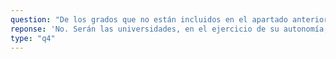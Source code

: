 ```yaml
---
question: "De los grados que no están incluidos en el apartado anterior, ¿todos tendrán 180 créditos (3 años)?"
reponse: 'No. Serán las universidades, en el ejercicio de su autonomía, las que determinen qué grados pueden impartirse con 180 créditos ECTS, teniendo en cuenta las características específicas de cada uno y elaborando un plan de estudios coherente, que debe permitir alcanzar unas competencias determinadas y adecuadas y que, en cualquier caso, debe ser verificado por la Agencia Nacional de Evaluación de la Calidad y Acreditación (ANECA) o por una de las agencias de evaluación y calidad que existen en las Comunidades Autónomas.'
type: "q4"
---
```

